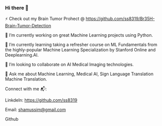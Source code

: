 ### Hi there 👋

⚡ Check out my Brain Tumor Prohect @ https://github.com/ss8319/Br35H-Brain-Tumor-Detection

🔭 I’m currently working on great Machine Learning projects using Python.

🌱 I’m currently learning taking a refresher course on ML Fundamentals from the highly-popular Machine Learning Specialization by Stanford Online and Deeplearning.AI.

👯 I’m looking to collaborate on AI Medical Imaging technologies.

💬 Ask me about Machine Learning, Medical AI, Sign Language Translation Machine Translation.


Connect with me 📬:

LinkdeIn: https://github.com/ss8319

Email: shamussim@gmail.com

Github
<!--
**ss8319/ss8319** is a ✨ _special_ ✨ repository because its `README.md` (this file) appears on your GitHub profile.

Here are some ideas to get you started:

- 🔭 I’m currently working on ...
- 🌱 I’m currently learning ...
- 👯 I’m looking to collaborate on ...
- 🤔 I’m looking for help with ...
- 💬 Ask me about ...
- 📫 How to reach me: ...
- 😄 Pronouns: ...
- ⚡ Fun fact: ...
-->
